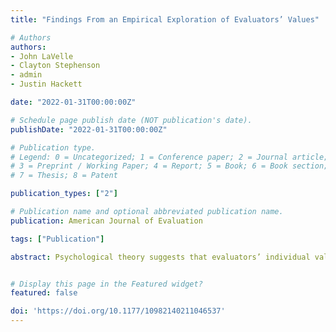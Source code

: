 ```yaml
---
title: "Findings From an Empirical Exploration of Evaluators’ Values"

# Authors
authors:
- John LaVelle
- Clayton Stephenson
- admin
- Justin Hackett

date: "2022-01-31T00:00:00Z"

# Schedule page publish date (NOT publication's date).
publishDate: "2022-01-31T00:00:00Z"

# Publication type.
# Legend: 0 = Uncategorized; 1 = Conference paper; 2 = Journal article;
# 3 = Preprint / Working Paper; 4 = Report; 5 = Book; 6 = Book section;
# 7 = Thesis; 8 = Patent

publication_types: ["2"]

# Publication name and optional abbreviated publication name.
publication: American Journal of Evaluation

tags: ["Publication"]

abstract: Psychological theory suggests that evaluators’ individual values and traits play a fundamental role in evaluation practice, though few empirical studies have explored those constructs in evaluators. This paper describes an empirical study on evaluators’ individual, work, and political values, as well as their personality traits to predict evaluation practice and methodological orientation. The results suggest evaluators value benevolence, achievement, and universalism; they lean socially liberal but are slightly more conservative on fiscal issues; and they tend to be conscientious, agreeable, and open to new experiences. In the workplace, evaluators value competence and opportunities for growth, as well as status and independence. These constructs did not statistically predict evaluation practice, though some workplace values and individual values predicted quantitative methodological orientation. We conclude by discussing strengths, limitations, and next steps for this line of research.


# Display this page in the Featured widget?
featured: false

doi: 'https://doi.org/10.1177/10982140211046537'
---
```









